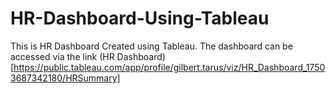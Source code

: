 # HR-Dashboard-Using-Tableau
This is HR Dashboard Created using Tableau.
The dashboard can be accessed via the link (HR Dashboard)[https://public.tableau.com/app/profile/gilbert.tarus/viz/HR_Dashboard_17503687342180/HRSummary]
